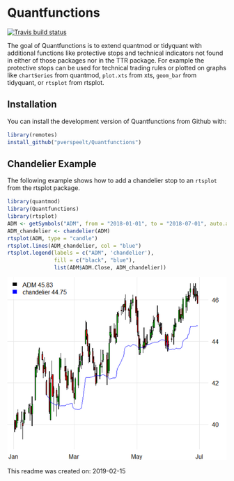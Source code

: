 
<!-- README.md is generated from README.Rmd. Please edit that file -->
Quantfunctions
==============

[![Travis build status](https://travis-ci.org/pverspeelt/Quantfunctions.svg?branch=master)](https://travis-ci.org/pverspeelt/Quantfunctions)

The goal of Quantfunctions is to extend quantmod or tidyquant with additional functions like protective stops and technical indicators not found in either of those packages nor in the TTR package. For example the protective stops can be used for technical trading rules or plotted on graphs like `chartSeries` from quantmod, `plot.xts` from xts, `geom_bar` from tidyquant, or `rtsplot` from rtsplot.

Installation
------------

You can install the development version of Quantfunctions from Github with:

``` r
library(remotes)
install_github("pverspeelt/Quantfunctions")
```

Chandelier Example
------------------

The following example shows how to add a chandelier stop to an `rtsplot` from the rtsplot package.

``` r
library(quantmod)
library(Quantfunctions)
library(rtsplot)
ADM <- getSymbols("ADM", from = "2018-01-01", to = "2018-07-01", auto.assign = FALSE)
ADM_chandelier <- chandelier(ADM)
rtsplot(ADM, type = "candle")
rtsplot.lines(ADM_chandelier, col = "blue")
rtsplot.legend(labels = c("ADM", 'chandelier'), 
               fill = c("black", "blue"), 
               list(ADM$ADM.Close, ADM_chandelier))
```

![](tools/README-unnamed-chunk-1-1.png)

This readme was created on: 2019-02-15
